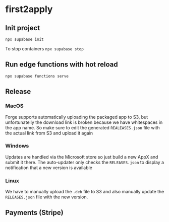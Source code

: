 # first2apply

## Init project
`npx supabase init`

To stop containers
`npx supabase stop`

## Run edge functions with hot reload
`npx supabase functions serve`

## Release

### MacOS
Forge supports automatically uploading the packaged app to S3, but unfortunatelly the download link is broken because we have whitespaces in the app name. So make sure to edit the generated `REALEASES.json` file with the actual link from S3 and upload it again

### Windows
Updates are handled via the Microsoft store so just build a new AppX and submit it there. The auto-updater only checks the `RELEASES.json` to display a notification that a new version is available

### Linux
We have to manually upload the `.deb` file to S3 and also manually update the `RELEASES.json` file with the new version.

## Payments (Stripe)